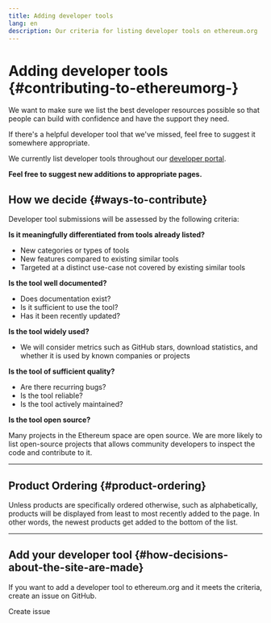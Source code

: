 ```yaml
---
title: Adding developer tools
lang: en
description: Our criteria for listing developer tools on ethereum.org
---
```


# Adding developer tools {#contributing-to-ethereumorg-}

We want to make sure we list the best developer resources possible so that people can build with confidence and have the support they need.

If there's a helpful developer tool that we've missed, feel free to suggest it somewhere appropriate.

We currently list developer tools throughout our [developer portal](/developers/).

**Feel free to suggest new additions to appropriate pages.**

## How we decide {#ways-to-contribute}

Developer tool submissions will be assessed by the following criteria:

**Is it meaningfully differentiated from tools already listed?**

- New categories or types of tools
- New features compared to existing similar tools
- Targeted at a distinct use-case not covered by existing similar tools

**Is the tool well documented?**

- Does documentation exist?
- Is it sufficient to use the tool?
- Has it been recently updated?

**Is the tool widely used?**

- We will consider metrics such as GitHub stars, download statistics, and whether it is used by known companies or projects

**Is the tool of sufficient quality?**

- Are there recurring bugs?
- Is the tool reliable?
- Is the tool actively maintained?

**Is the tool open source?**

Many projects in the Ethereum space are open source. We are more likely to list open-source projects that allows community developers to inspect the code and contribute to it.

---

## Product Ordering {#product-ordering}

Unless products are specifically ordered otherwise, such as alphabetically, products will be displayed from least to most recently added to the page. In other words, the newest products get added to the bottom of the list.

---

## Add your developer tool {#how-decisions-about-the-site-are-made}

If you want to add a developer tool to ethereum.org and it meets the criteria, create an issue on GitHub.

<ButtonLink to="https://github.com/ethereum/ethereum-org-website/issues/new?assignees=&labels=Type%3A+Feature&template=suggest_dev_tool.yaml&title=Suggest+a+developer+tool">
  Create issue
</ButtonLink>
